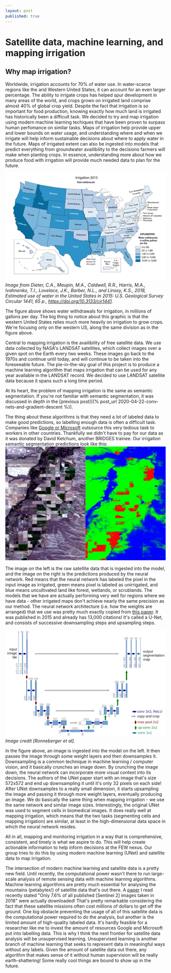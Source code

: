 ```yaml
---
layout: post
published: true
---
```

# Satellite data, machine learning, and mapping irrigation

## Why map irrigation?

Worldwide, irrigation accounts for 70% of water use. In water-scarce regions like the arid Western
United States, it can account for an even larger percentage. The ability to irrigate crops has
helped spur development in many areas of the world, and crops grown on irrigated land comprise
almost 40% of global crop yield. Despite the fact that irrigation is so important for food
production, knowing exactly how much land is irrigated has historically been a difficult task.
We decided to try and map irrigation using modern machine learning techiques that have been proven
to surpass human perfomance on similar tasks. Maps of irrigation help provide upper and lower bounds
on water usage, and understanding where and when we irrigate will help inform sustainable decisions
about where to apply water in the future. Maps of irrigated extent can also be ingested into models
that predict everything from groundwater availibility to the decisions farmers will make when
planting crops. In essence, understanding more about how we produce food with irrigation will
provide much needed data to plan for the future.

![](/assets/img/irrigation.png)
*Image from Dieter, C.A., Maupin, M.A., Caldwell, R.R., Harris, M.A., Ivahnenko, T.I., Lovelace, J.K., Barber, N.L., and Linsey, K.S., 2018, Estimated use of water in the United States in 2015: U.S. Geological Survey Circular 1441, 65 p., https://doi.org/10.3133/cir1441.*

The figure above shows water withdrawals for irrigation, in millions of gallons per day. The big
thing to notice about this graphic is that the western United States relies much more heavily on
irrigation to grow crops. We're focusing only on the western US, along the same division as in the
figure above.


Central to mapping irrigation is the availibility of free satellite data. We use data collected by
NASA's LANDSAT satellites, which collect images over a given spot on the Earth every two weeks.
These images go back to the 1970s and continue until today, and will continue to be taken into the
foreseeable future. The pie-in-the-sky goal of this project is to produce a machine learning
algorithm that maps irrigation that can be used for any year available in the LANDSAT record.
We decided to use LANDSAT satellite data because it spans such a long time period. 

At its heart, the problem of mapping irrigation is the same as semantic segmentation. If you're not
familiar with semantic segmentation, it was discussed in depth in the [previous post]({% post_url 2020-04-22-conv-nets-and-gradient-descent %}).

The thing about these algorithms is that they need a lot of labeled data to make good predictions,
so labelling enough data is often a difficult task. Companies like [Google or
Microsoft](https://www.forbes.com/sites/korihale/2019/05/28/google-microsoft-banking-on-africas-ai-labeling-workforce/#42b36bd541c4)
outsource this very tedious task to workers in other countries. Thankfully we didn't have to pay for
our data as it was donated by David Ketchum, another BRIDGES trainee. 
Our irrigation semantic segmentation predictions look like this:
![](/assets/img/satellite-vs-predictions.png)

The image on the left is the raw satellite data that is ingested into the model, and the image on
the right is the predictions produced by the neural network. Red means that the neural network has
labeled the pixel in the input image as irrigated, green means pixel is labeled as unirrigated, and
blue means uncultivated land like forest, wetlands, or scrublands. The models that we have are
actually performing very well for regions where we have data - other irrigated maps don't achieve
nearly the same precision as our method. The neural network architecture (i.e. how the weights are
arranged) that we use was pretty much exactly copied from [this
paper](https://arxiv.org/pdf/1505.04597.pdf). It was published in 2015 and already has 13,000
citations! It's called a U-Net, and consists of successive downsampling steps and upsampling steps.

![](/assets/img/u-net-architecture.png)
*Image credit [Ronneberger et al].*

In the figure above, an image is ingested into the model on the left. It then passes the image
through some weight layers and then downsamples it. Downsampling is a common technique in
machine learning / computer vision, and it basically crunches an image down. By crunching the image
down, the neural network can incorporate more visual context into its decisions. The authors of the
UNet paper start with an image that's size 572x572 and end up downsampling it until it's only 32
pixels on each side! After UNet downsamples to a really small dimension, it starts upsampling the
image and passing it through more weight layers, eventually producing an image.  We do basically the
same thing when mapping irrigation - we use the same network and similar image sizes. Interestingly,
the original UNet was used to segment cells in biomedical images. It does really well at mapping
irrigation, which means that the two tasks (segmenting cells and mapping irrigation) are similar, at
least in the high-dimensional data space in which the neural network resides.

All in all, mapping and monitoring irrigation in a way that is comprehensive, consistent, and
timely is what we aspire to do. This will help create actionable information to help inform
decisions at the FEW nexus. Our group tries to do this by using modern machine learning (UNet) and
satellite data to map irrigation.

The intersection of modern machine learning and satellite data is a pretty new field. Until
recently, the computational power wasn't there to run large-scale analysis of remote sensing
data with machine learning algorithms. Machine learning algorithms are pretty much essential for
analysing the mountains (petabytes!) of satellite data that's out there. A
[paper](https://arxiv.org/pdf/1910.10536.pdf) I read recently stated "Only 7.6% of all published
[Sentinel 2] images taken in 2018" were actually downloaded! That's pretty remarkable considering
the fact that these satellite missions often cost millions of dollars to get off the ground. One big
obstacle preventing the usage of all of this satellite data is the computational power required to
do the analysis, but another is the limited amount of high-quality labeled data. It's hardly
feasible for a researcher like me to invest the amount of resources Google and Microsoft put into
labelling data. This is why I think the next frontier for satellite data analysis will be
unsupervised learning. Unsupervised learning is another branch of machine learning that seeks to
represent data in meaningful ways without any labels. Given the amount of satellite data out there,
any algorithm that makes sense of it without human supervision will be really earth-shattering! Some
really cool things are bound to show up in the future.
